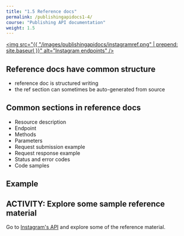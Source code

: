 ```yaml
---
title: "1.5 Reference docs"
permalink: /publishingapidocs1-4/
course: "Publishing API documentation"
weight: 1.5
---
```


<a href="https://instagram.com/developer/endpoints/relationships/"><img src="{{ "/images/publishingapidocs/instagramref.png" | prepend: site.baseurl }}" alt="Instagram endpoints" /></a>


## Reference docs have common structure
- reference doc is structured writing
- the ref section can sometimes be auto-generated from source

## Common sections in reference docs

- Resource description
- Endpoint
- Methods
- Parameters
- Request submission example
- Request response example
- Status and error codes
- Code samples

## Example

## ACTIVITY: Explore some sample reference material

Go to [Instagram's API](https://instagram.com/developer/endpoints/relationships/) and explore some of the reference material.